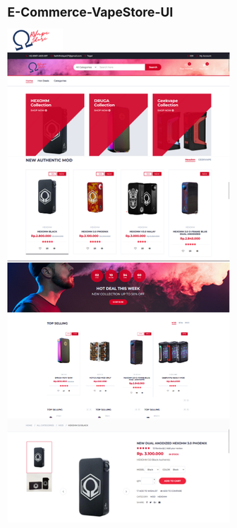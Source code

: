 # E-Commerce-VapeStore-UI
<img src="https://github.com/fadhilahmadd/img/blob/main/ecom-logo.png" width="25%"></img>
<img src="https://github.com/fadhilahmadd/img/blob/main/ecom.png" ></img>
<img src="https://github.com/fadhilahmadd/img/blob/main/ecom1.png"></img>
<img src="https://github.com/fadhilahmadd/img/blob/main/ecom2.png"></img>
<img src="https://github.com/fadhilahmadd/img/blob/main/ecom3.png"></img>
